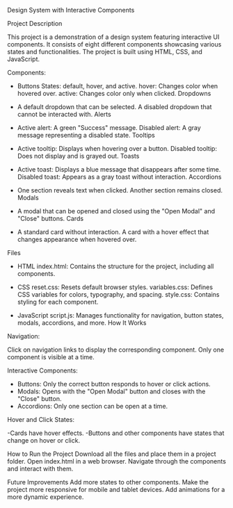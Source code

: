 Design System with Interactive Components


Project Description

This project is a demonstration of a design system featuring interactive UI components. It consists of eight different components showcasing various states and functionalities. The project is built using HTML, CSS, and JavaScript.

Components:


- Buttons
States: default, hover, and active.
hover: Changes color when hovered over.
active: Changes color only when clicked.
Dropdowns

- A default dropdown that can be selected.
A disabled dropdown that cannot be interacted with.
Alerts

- Active alert: A green "Success" message.
Disabled alert: A gray message representing a disabled state.
Tooltips

- Active tooltip: Displays when hovering over a button.
Disabled tooltip: Does not display and is grayed out.
Toasts

- Active toast: Displays a blue message that disappears after some time.
Disabled toast: Appears as a gray toast without interaction.
Accordions

- One section reveals text when clicked.
Another section remains closed.
Modals

- A modal that can be opened and closed using the "Open Modal" and "Close" buttons.
Cards

- A standard card without interaction.
A card with a hover effect that changes appearance when hovered over.



Files

- HTML
index.html: Contains the structure for the project, including all components.


- CSS
reset.css: Resets default browser styles.
variables.css: Defines CSS variables for colors, typography, and spacing.
style.css: Contains styling for each component.

- JavaScript
script.js: Manages functionality for navigation, button states, modals, accordions, and more.
How It Works


Navigation:

Click on navigation links to display the corresponding component.
Only one component is visible at a time.


Interactive Components:

- Buttons: Only the correct button responds to hover or click actions.
- Modals: Opens with the "Open Modal" button and closes with the "Close" button.
- Accordions: Only one section can be open at a time.


Hover and Click States:

-Cards have hover effects.
-Buttons and other components have states that change on hover or click.


How to Run the Project
Download all the files and place them in a project folder.
Open index.html in a web browser.
Navigate through the components and interact with them.



Future Improvements
Add more states to other components.
Make the project more responsive for mobile and tablet devices.
Add animations for a more dynamic experience.